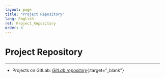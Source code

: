 ```yaml
---
layout: page
title: "Project Repository"
lang: English
ref: Project_Repository
order: 4
---
```

# Project Repository
---
* Projects on GitLab: [*GitLab repository*](https://gitlab.com/users/KhacQuy/projects/){:target="_blank"}